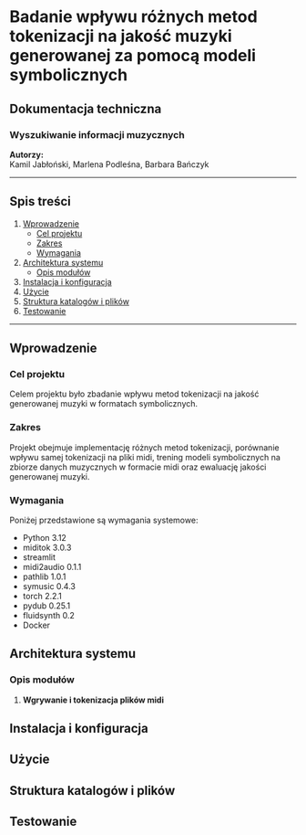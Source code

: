 # Badanie wpływu różnych metod tokenizacji na jakość muzyki generowanej za pomocą modeli symbolicznych

## Dokumentacja techniczna

### Wyszukiwanie informacji muzycznych

**Autorzy:**  
Kamil Jabłoński, Marlena Podleśna, Barbara Bańczyk

---

## Spis treści
1. [Wprowadzenie](#wprowadzenie)
   - [Cel projektu](#cel-projektu)
   - [Zakres](#zakres)
   - [Wymagania](#wymagania)
2. [Architektura systemu](#architektura-systemu)
   - [Opis modułów](#opis-modułów)
3. [Instalacja i konfiguracja](#instalacja-i-konfiguracja)
4. [Użycie](#użycie)
5. [Struktura katalogów i plików](#struktura-katalogów-i-plików)
6. [Testowanie](#testowanie)

---

## Wprowadzenie

### Cel projektu
Celem projektu było zbadanie wpływu metod tokenizacji na jakość generowanej muzyki w formatach symbolicznych.

### Zakres
Projekt obejmuje implementację różnych metod tokenizacji, porównanie wpływu samej tokenizacji na pliki midi, trening modeli symbolicznych na zbiorze danych muzycznych w formacie midi oraz ewaluację jakości generowanej muzyki.

### Wymagania
Poniżej przedstawione są wymagania systemowe:
- Python 3.12
- miditok 3.0.3
- streamlit
- midi2audio 0.1.1
- pathlib 1.0.1
- symusic 0.4.3
- torch 2.2.1
- pydub 0.25.1
- fluidsynth 0.2
- Docker

## Architektura systemu

### Opis modułów
1. **Wgrywanie i tokenizacja plików midi**


## Instalacja i konfiguracja

## Użycie

## Struktura katalogów i plików

## Testowanie
